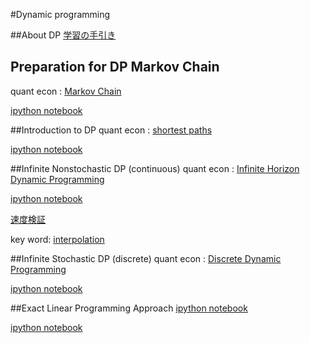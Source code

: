 

#Dynamic programming

##About DP
[学習の手引き](https://drive.google.com/file/d/0BxFDo4BybTIzRU9aLU5nRXRkclk/view?usp=sharing)

## Preparation for DP __Markov Chain__
quant econ : [Markov Chain](http://quant-econ.net/py/finite_markov.html)

[ipython notebook](https://github.com/keiikegami/DP/blob/master/Finite%20Markov%20Chain.ipynb)

##Introduction to DP
quant econ : [shortest paths](http://quant-econ.net/py/short_path.html)

[ipython notebook](https://github.com/keiikegami/DP/blob/master/shortest_path_problem%20(introduction%20to%20DP).ipynb)

##Infinite Nonstochastic DP (continuous)
quant econ : [Infinite Horizon Dynamic Programming](http://quant-econ.net/py/dp_intro.html#fvi-alg-py)

[ipython notebook](https://github.com/keiikegami/DP/blob/master/inifinite_nonstochastic_DP.ipynb)

[速度検証](https://github.com/keiikegami/DP/blob/master/Continuous%20DP%20%E9%80%9F%E5%BA%A6%E6%A4%9C%E8%A8%BC.ipynb)

key word: [interpolation](https://en.wikipedia.org/wiki/Interpolation)

##Infinite Stochastic DP (discrete)
quant econ : [Discrete Dynamic Programming](http://quant-econ.net/py/discrete_dp.html)


[ipython notebook](https://github.com/keiikegami/DP/blob/master/discrete%20dynamic%20programming.ipynb)

##Exact Linear Programming Approach
[ipython notebook](https://github.com/keiikegami/DP/blob/master/LP%20approach%20.ipynb)

[ipython notebook](https://github.com/keiikegami/DP/blob/master/LP_approach_2.ipynb)

